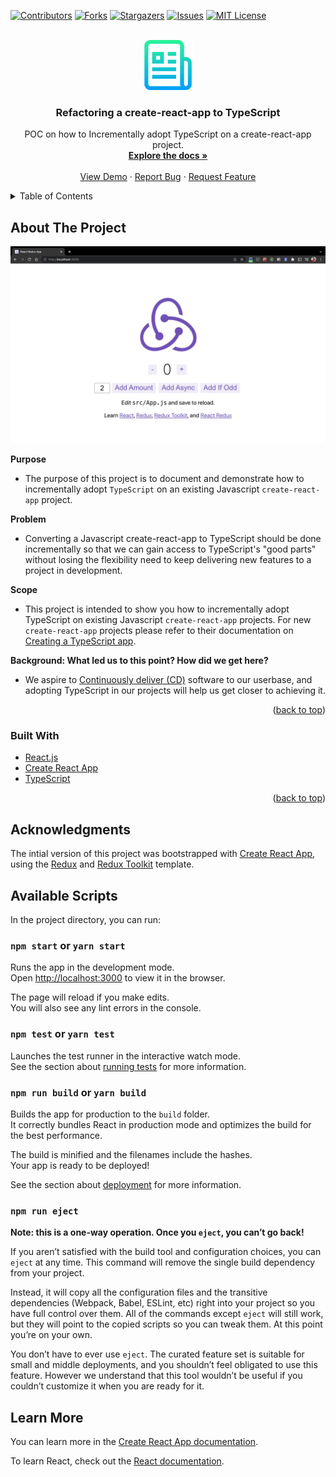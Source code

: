 <div id="top"></div>
<!--
*** Thanks for checking out the Best-README-Template. If you have a suggestion
*** that would make this better, please fork the repo and create a pull request
*** or simply open an issue with the tag "enhancement".
*** Don't forget to give the project a star!
*** Thanks again! Now go create something AMAZING! :D
-->

<!-- PROJECT SHIELDS -->
<!--
*** I'm using markdown "reference style" links for readability.
*** Reference links are enclosed in brackets [ ] instead of parentheses ( ).
*** See the bottom of this document for the declaration of the reference variables
*** for contributors-url, forks-url, etc. This is an optional, concise syntax you may use.
*** https://www.markdownguide.org/basic-syntax/#reference-style-links
-->

[![Contributors][contributors-shield]][contributors-url]
[![Forks][forks-shield]][forks-url]
[![Stargazers][stars-shield]][stars-url]
[![Issues][issues-shield]][issues-url]
[![MIT License][license-shield]][license-url]

<!-- PROJECT LOGO -->
<br />
<div align="center">
  <a href="https://github.com/mannycolon/refactoring-create-react-app-to-typescript">
    <img src="images/logo.png" alt="Logo" width="80" height="80">
  </a>

<h3 align="center">Refactoring a create-react-app to TypeScript</h3>

  <p align="center">
    POC on how to Incrementally adopt TypeScript on a create-react-app project.
    <br />
    <a href="https://github.com/mannycolon/refactoring-create-react-app-to-typescript"><strong>Explore the docs »</strong></a>
    <br />
    <br />
    <a href="https://github.com/mannycolon/refactoring-create-react-app-to-typescript">View Demo</a>
    ·
    <a href="https://github.com/mannycolon/refactoring-create-react-app-to-typescript/issues">Report Bug</a>
    ·
    <a href="https://github.com/mannycolon/refactoring-create-react-app-to-typescript/issues">Request Feature</a>
  </p>
</div>

<!-- TABLE OF CONTENTS -->
<details>
  <summary>Table of Contents</summary>
  <ol>
    <li>
      <a href="#about-the-project">About The Project</a>
      <ul>
        <li><a href="#built-with">Built With</a></li>
      </ul>
    </li>
    <li>
      <a href="#getting-started">Getting Started</a>
      <ul>
        <li><a href="#prerequisites">Prerequisites</a></li>
        <li><a href="#installation">Installation</a></li>
      </ul>
    </li>
    <li><a href="#acknowledgments">Acknowledgments</a></li>
    <li><a href="#available-scripts">Available Scripts</a></li>
    <li><a href="#learn-more">Learn More</a></li>
  </ol>
</details>

<!-- ABOUT THE PROJECT -->

## About The Project

[![Product Name Screen Shot][product-screenshot]](https://example.com)

**Purpose**

- The purpose of this project is to document and demonstrate how to incrementally adopt `TypeScript` on an existing Javascript `create-react-app` project.

**Problem**

- Converting a Javascript create-react-app to TypeScript should be done incrementally so that we can gain access to TypeScript's "good parts" without losing the flexibility need to keep delivering new features to a project in development.

**Scope**

- This project is intended to show you how to incrementally adopt TypeScript on existing Javascript `create-react-app` projects. For new `create-react-app` projects please refer to their documentation on [Creating a TypeScript app](https://create-react-app.dev/docs/getting-started#creating-a-typescript-app).

**Background: What led us to this point? How did we get here?**

- We aspire to [Continuously deliver (CD)](https://en.wikipedia.org/wiki/Continuous_delivery) software to our userbase, and adopting TypeScript in our projects will help us get closer to achieving it.

<p align="right">(<a href="#top">back to top</a>)</p>

### Built With

- [React.js](https://reactjs.org/)
- [Create React App](https://create-react-app.dev/)
- [TypeScript](https://www.typescriptlang.org/)

<p align="right">(<a href="#top">back to top</a>)</p>

<!-- ACKNOWLEDGMENTS -->

## Acknowledgments

The intial version of this project was bootstrapped with [Create React App](https://github.com/facebook/create-react-app), using the [Redux](https://redux.js.org/) and [Redux Toolkit](https://redux-toolkit.js.org/) template.

<!-- AVAILABLE SCRIPTS -->

## Available Scripts

In the project directory, you can run:

### `npm start` or `yarn start`

Runs the app in the development mode.<br />
Open [http://localhost:3000](http://localhost:3000) to view it in the browser.

The page will reload if you make edits.<br />
You will also see any lint errors in the console.

### `npm test` or `yarn test`

Launches the test runner in the interactive watch mode.<br />
See the section about [running tests](https://facebook.github.io/create-react-app/docs/running-tests) for more information.

### `npm run build` or `yarn build`

Builds the app for production to the `build` folder.<br />
It correctly bundles React in production mode and optimizes the build for the best performance.

The build is minified and the filenames include the hashes.<br />
Your app is ready to be deployed!

See the section about [deployment](https://facebook.github.io/create-react-app/docs/deployment) for more information.

### `npm run eject`

**Note: this is a one-way operation. Once you `eject`, you can’t go back!**

If you aren’t satisfied with the build tool and configuration choices, you can `eject` at any time. This command will remove the single build dependency from your project.

Instead, it will copy all the configuration files and the transitive dependencies (Webpack, Babel, ESLint, etc) right into your project so you have full control over them. All of the commands except `eject` will still work, but they will point to the copied scripts so you can tweak them. At this point you’re on your own.

You don’t have to ever use `eject`. The curated feature set is suitable for small and middle deployments, and you shouldn’t feel obligated to use this feature. However we understand that this tool wouldn’t be useful if you couldn’t customize it when you are ready for it.

<!-- LEARN MORE -->

## Learn More

You can learn more in the [Create React App documentation](https://facebook.github.io/create-react-app/docs/getting-started).

To learn React, check out the [React documentation](https://reactjs.org/).

<!-- MARKDOWN LINKS & IMAGES -->
<!-- https://www.markdownguide.org/basic-syntax/#reference-style-links -->

[contributors-shield]: https://img.shields.io/github/contributors/mannycolon/refactoring-create-react-app-to-typescript.svg?style=for-the-badge
[contributors-url]: https://github.com/mannycolon/refactoring-create-react-app-to-typescript/graphs/contributors
[forks-shield]: https://img.shields.io/github/forks/mannycolon/refactoring-create-react-app-to-typescript.svg?style=for-the-badge
[forks-url]: https://github.com/mannycolon/refactoring-create-react-app-to-typescript/network/members
[stars-shield]: https://img.shields.io/github/stars/mannycolon/refactoring-create-react-app-to-typescript.svg?style=for-the-badge
[stars-url]: https://github.com/mannycolon/refactoring-create-react-app-to-typescript/stargazers
[issues-shield]: https://img.shields.io/github/issues/mannycolon/refactoring-create-react-app-to-typescript.svg?style=for-the-badge
[issues-url]: https://github.com/mannycolon/refactoring-create-react-app-to-typescript/issues
[license-shield]: https://img.shields.io/github/license/mannycolon/refactoring-create-react-app-to-typescript.svg?style=for-the-badge
[license-url]: https://github.com/mannycolon/refactoring-create-react-app-to-typescript/blob/master/LICENSE.txt
[linkedin-shield]: https://img.shields.io/badge/-LinkedIn-black.svg?style=for-the-badge&logo=linkedin&colorB=555
[linkedin-url]: https://linkedin.com/in/mannycolon
[product-screenshot]: images/screenshot.png
